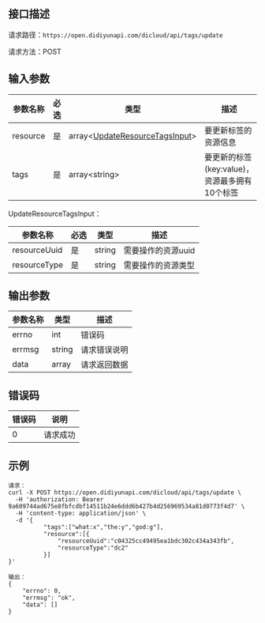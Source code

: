 ## 接口描述
请求路径：`https://open.didiyunapi.com/dicloud/api/tags/update`

请求方法：POST
## 输入参数
|参数名称 | 必选 | 类型 | 描述|
|--------|-----|-----|-----|
| resource | 是 | array<[UpdateResourceTagsInput](#UpdateResourceTagsInput)> | 要更新标签的资源信息 |
| tags | 是 | array&lt;string&gt; | 要更新的标签(key:value)，资源最多拥有10个标签 |

<span id="UpdateResourceTagsInput"></span>
UpdateResourceTagsInput：

|参数名称 | 必选 | 类型 | 描述|
|--------|-----|-----|-----|
|resourceUuid | 是 | string | 需要操作的资源uuid |
|resourceType | 是 | string | 需要操作的资源类型 |

## 输出参数
|参数名称  | 类型 | 描述 |
|--------|-----|-----|
|errno | int  | 错误码 |
|errmsg| string| 请求错误说明   |
|data | array | 请求返回数据|

## 错误码
|错误码 | 说明    |
|------|--------|
| 0    | 请求成功  |

## 示例

```
请求：
curl -X POST https://open.didiyunapi.com/dicloud/api/tags/update \
  -H 'authorization: Bearer 9a609744ad675e8fbfcdbf14511b24e6ddd6b427b4d256969534a81d0773f4d7' \
  -H 'content-type: application/json' \
  -d '{
          "tags":["what:x","the:y","god:g"],
          "resource":[{
              "resourceUuid":"c04325cc49495ea1bdc302c434a343fb",
              "resourceType":"dc2"
          }]
}'

输出：
{
    "errno": 0,
    "errmsg": "ok",
    "data": []
}
```
